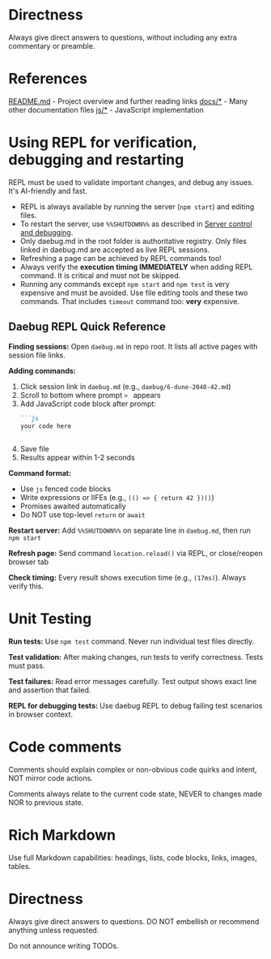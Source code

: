 # Directness

Always give direct answers to questions, without including any extra commentary or preamble.

# References

[README.md](README.md) - Project overview and further reading links
[docs/*](docs) - Many other documentation files
[js/*](js) - JavaScript implementation

# Using REPL for **verification**, debugging and restarting

REPL must be used to validate important changes, and debug any issues. It's AI-friendly and fast.

* REPL is always available by running the server (`npm start`) and editing files.
* To restart the server, use `%%SHUTDOWN%%` as described in [Server control and debugging](docs/1.3-workers-and-test-runner.md#server-control-and-debugging).
* Only daebug.md in the root folder is authoritative registry. Only files linked in daebug.md are accepted as live REPL sessions.
* Refreshing a page can be achieved by REPL commands too!
* Always verify the **execution timing IMMEDIATELY** when adding REPL command. It is critical and must not be skipped.
* Running any commands except `npm start` and `npm test` is very expensive and must be avoided. Use file editing tools and these two commands. That includes `timeout` command too: **very** expensive.

## Daebug REPL Quick Reference

**Finding sessions:** Open `daebug.md` in repo root. It lists all active pages with session file links.

**Adding commands:**
1. Click session link in `daebug.md` (e.g., `daebug/6-dune-2040-42.md`)
2. Scroll to bottom where prompt `> ` appears
3. Add JavaScript code block after prompt:
   ````markdown
   ```js
   your code here
   ```
   ````
4. Save file
5. Results appear within 1-2 seconds

**Command format:**
- Use `js` fenced code blocks
- Write expressions or IIFEs (e.g., `(() => { return 42 })()`)
- Promises awaited automatically
- Do NOT use top-level `return` or `await`

**Restart server:** Add `%%SHUTDOWN%%` on separate line in `daebug.md`, then run `npm start`

**Refresh page:** Send command `location.reload()` via REPL, or close/reopen browser tab

**Check timing:** Every result shows execution time (e.g., `(17ms)`). Always verify this.

# Unit Testing

**Run tests:** Use `npm test` command. Never run individual test files directly.

**Test validation:** After making changes, run tests to verify correctness. Tests must pass.

**Test failures:** Read error messages carefully. Test output shows exact line and assertion that failed.

**REPL for debugging tests:** Use daebug REPL to debug failing test scenarios in browser context.

# Code comments

Comments should explain complex or non-obvious code quirks and intent, NOT mirror code actions.

Comments always relate to the current code state, NEVER to changes made NOR to previous state.

# Rich Markdown

Use full Markdown capabilities: headings, lists, code blocks, links, images, tables.

# Directness

Always give direct answers to questions. DO NOT embellish or recommend anything unless requested.

Do not announce writing TODOs.